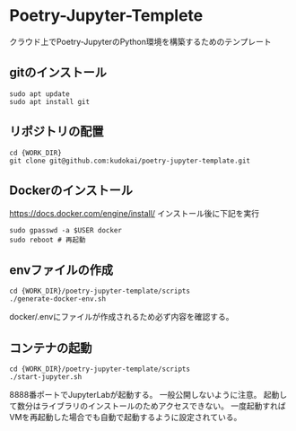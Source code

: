 # Poetry-Jupyter-Templete
クラウド上でPoetry-JupyterのPython環境を構築するためのテンプレート

## gitのインストール

```
sudo apt update
sudo apt install git
```

## リポジトリの配置

```
cd {WORK_DIR}
git clone git@github.com:kudokai/poetry-jupyter-template.git
```

## Dockerのインストール

https://docs.docker.com/engine/install/
インストール後に下記を実行

```
sudo gpasswd -a $USER docker
sudo reboot # 再起動
```
## envファイルの作成

```
cd {WORK_DIR}/poetry-jupyter-template/scripts
./generate-docker-env.sh
```

docker/.envにファイルが作成されるため必ず内容を確認する。

## コンテナの起動
```
cd {WORK_DIR}/poetry-jupyter-template/scripts
./start-jupyter.sh
```
8888番ポートでJupyterLabが起動する。
一般公開しないように注意。
起動して数分はライブラリのインストールのためアクセスできない。
一度起動すればVMを再起動した場合でも自動で起動するように設定されている。

